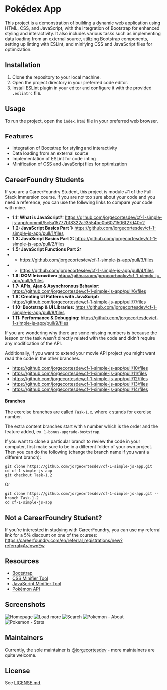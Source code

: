# Pokédex App

This project is a demonstration of building a dynamic web application using HTML, CSS, and JavaScript, with the integration of Bootstrap for enhanced styling and interactivity. It also includes various tasks such as implementing data loading from an external source, utilizing Bootstrap components, setting up linting with ESLint, and minifying CSS and JavaScript files for optimization.

## Installation

1. Clone the repository to your local machine.
2. Open the project directory in your preferred code editor.
3. Install ESLint plugin in your editor and configure it with the provided `.eslintrc` file.

## Usage

To run the project, open the `index.html` file in your preferred web browser.

## Features

- Integration of Bootstrap for styling and interactivity
- Data loading from an external source
- Implementation of ESLint for code linting
- Minification of CSS and JavaScript files for optimization

## CareerFoundry Students

If you are a CareerFoundry Student, this project is module #1 of the Full-Stack Immersion course. If you are not too sure about your code and you need a reference, you can use the following links to compare your code with mine.

- **1.1: What is JavaScript?:** https://github.com/jorgecortesdev/cf-1-simple-js-app/commit/5c5a15777b18322a93554be0b6071506f27d40c2
- **1.2: JavaScript Basics Part 1:** https://github.com/jorgecortesdev/cf-1-simple-js-app/pull/1/files
- **1.3: JavaScript Basics Part 2:** https://github.com/jorgecortesdev/cf-1-simple-js-app/pull/2/files
- **1.5: JavaScript Functions Part 2:**
- - https://github.com/jorgecortesdev/cf-1-simple-js-app/pull/3/files
- - https://github.com/jorgecortesdev/cf-1-simple-js-app/pull/4/files
- **1.6: DOM Interaction:** https://github.com/jorgecortesdev/cf-1-simple-js-app/pull/5/files
- **1.7: APIs, Ajax & Asynchronous Behavior:** https://github.com/jorgecortesdev/cf-1-simple-js-app/pull/6/files
- **1.8: Creating UI Patterns with JavaScript:** https://github.com/jorgecortesdev/cf-1-simple-js-app/pull/7/files
- **1.10: Bootstrap & UI Libraries:** https://github.com/jorgecortesdev/cf-1-simple-js-app/pull/8/files
- **1.11: Performance & Debugging:** https://github.com/jorgecortesdev/cf-1-simple-js-app/pull/9/files

If you are wondering why there are some missing numbers is because the lesson or the task wasn't directly related with the code and didn't require any modification of the API.

Additionally, if you want to extend your movie API project you might want read the code in the other branches.

- https://github.com/jorgecortesdev/cf-1-simple-js-app/pull/10/files
- https://github.com/jorgecortesdev/cf-1-simple-js-app/pull/11/files
- https://github.com/jorgecortesdev/cf-1-simple-js-app/pull/12/files
- https://github.com/jorgecortesdev/cf-1-simple-js-app/pull/13/files
- https://github.com/jorgecortesdev/cf-1-simple-js-app/pull/14/files

#### Branches

The exercise branches are called `Task-1.x`, where `x` stands for exercise number.

The extra content branches start with a number which is the order and the feature added, ex. `1-bonus-upgrade-bootstrap`.

If you want to clone a particular branch to review the code in your computer, first make sure to be in a different folder of your own project. Then you can do the following (change the branch name if you want a different branch):

```
git clone https://github.com/jorgecortesdev/cf-1-simple-js-app.git
cd cf-1-simple-js-app
git checkout Task-1.2
```

Or

```
git clone https://github.com/jorgecortesdev/cf-1-simple-js-app.git --branch Task-1.2
cd cf-1-simple-js-app
```

## Not a CareerFoundry Student?

If you’re interested in studying with CareerFoundry, you can use my referral link for a 5% discount on one of the courses: https://careerfoundry.com/en/referral_registrations/new?referral=ArJpwnEw

## Resources

- [Bootstrap](https://getbootstrap.com/)
- [CSS Minifier Tool](https://www.toptal.com/developers/cssminifier)
- [JavaScript Minifier Tool](https://www.toptal.com/developers/javascript-minifier)
- [Pokémon API](https://pokeapi.co/)

## Screenshots

![Homepage](/assets/1-homepage.png)
![Load more](/assets/2-load-button.png)
![Search](/assets/3-search.png)
![Pokemon - About](/assets/4-pokemon-about.png)
![Pokemon - Stats](/assets/5-pokemon-stats.png)

## Maintainers

Currently, the sole maintainer is [@jorgecortesdev](https://github.com/jorgecortesdev) - more maintainers are quite welcome.

## License

See [LICENSE.md](./LICENSE.md).

